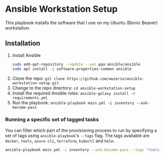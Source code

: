 # Ansible Workstation Setup
This playbook installs the software that I use on my Ubuntu (Bionic Beaver) workstation.

## Installation
1. Install Ansible
    ```bash
    sudo add-apt-repository --update --yes ppa:ansible/ansible
    sudo apt install -y software-properties-common ansible
    ```
1. Clone the repo: `git clone https://github.com/wozorio/ansible-workstation-setup.git`
1. Change to the repo directory: `cd ansible-workstation-setup`
1. Install the required Ansible roles: `ansible-galaxy install -r requirements.yml`
3. Run the playbook: `ansible-playbook main.yml -i inventory --ask-become-pass`

### Running a specific set of tagged tasks

You can filter which part of the provisioning process to run by specifying a set of tags using `ansible-playbook`'s `--tags` flag. The tags available are `docker`, `tools`, `azure-cli`, `terraform`, `kubectl` and `helm`.

```bash
ansible-playbook main.yml -i inventory --ask-become-pass --tags "tools,terraform"
```
